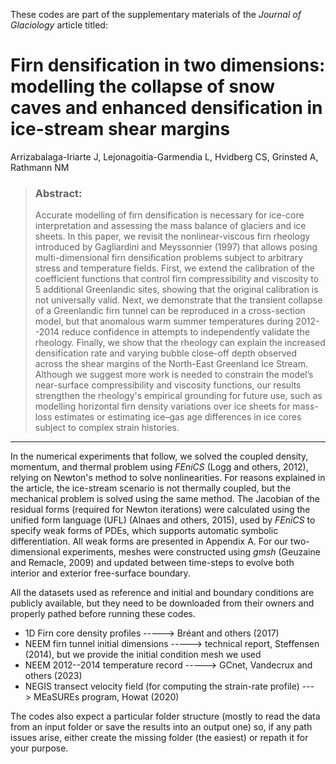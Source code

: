 
These codes are part of the supplementary materials of the *Journal of Glaciology* article titled:



# Firn densification in two dimensions: modelling the collapse of snow caves and enhanced densification in ice-stream shear margins

Arrizabalaga-Iriarte J, Lejonagoitia-Garmendia L, Hvidberg CS, Grinsted A, Rathmann NM 

> ###  Abstract:
> 
> Accurate modelling of firn densification is necessary for ice-core interpretation and assessing the mass balance of glaciers and ice sheets. In this paper, we revisit the nonlinear-viscous firn rheology introduced by Gagliardini and Meyssonnier (1997) that allows posing multi-dimensional firn densification problems subject to arbitrary stress and temperature fields. First, we extend the calibration of the coefficient functions that control firn compressibility and viscosity to 5 additional Greenlandic sites, showing that the original calibration is not universally valid. Next, we demonstrate that the transient collapse of a Greenlandic firn tunnel can be reproduced in a cross-section model, but that anomalous warm summer temperatures during 2012--2014 reduce confidence in attempts to independently validate the rheology. Finally, we show that the rheology can explain the increased densification rate and varying bubble close-off depth observed across the shear margins of the North-East Greenland Ice Stream. Although we suggest more work is needed to constrain the model’s near-surface compressibility and viscosity functions, our results strengthen the rheology's empirical grounding for future use, such as modelling horizontal firn density variations over ice sheets for mass-loss estimates or estimating ice–gas age differences in ice cores subject to complex strain histories.

---

In the numerical experiments that follow, we solved the coupled density, momentum, and thermal problem using *FEniCS* (Logg and others, 2012), relying on Newton's method to solve nonlinearities. For reasons explained in the article, the ice-stream scenario is not thermally coupled, but the mechanical problem is solved using the same method. The Jacobian of the residual forms (required for Newton iterations) were calculated using the unified form language (UFL) (Alnaes and others, 2015), used by *FEniCS* to specify weak forms of PDEs, which supports automatic symbolic differentiation. All weak forms are presented in Appendix A. For our two-dimensional experiments, meshes were constructed using *gmsh* (Geuzaine and Remacle, 2009) and updated between time-steps to evolve both interior and exterior free-surface boundary.


All the datasets used as reference and initial and boundary conditions are publicly available, but they need to be downloaded from their owners and properly pathed before running these codes.

- 1D Firn core density profiles -----> Bréant and others (2017)
- NEEM firn tunnel initial dimensions -----> technical report, Steffensen (2014), but we provide the initial condition mesh we used
- NEEM 2012--2014 temperature record -----> GCnet, Vandecrux and others (2023)
- NEGIS transect velocity field (for computing the strain-rate profile) ---> MEaSUREs program, Howat (2020)


The codes also expect a particular folder structure (mostly to read the data from an input folder or save the results into an output one) so, if any path issues arise, either create the missing folder (the easiest) or repath it for your purpose.
